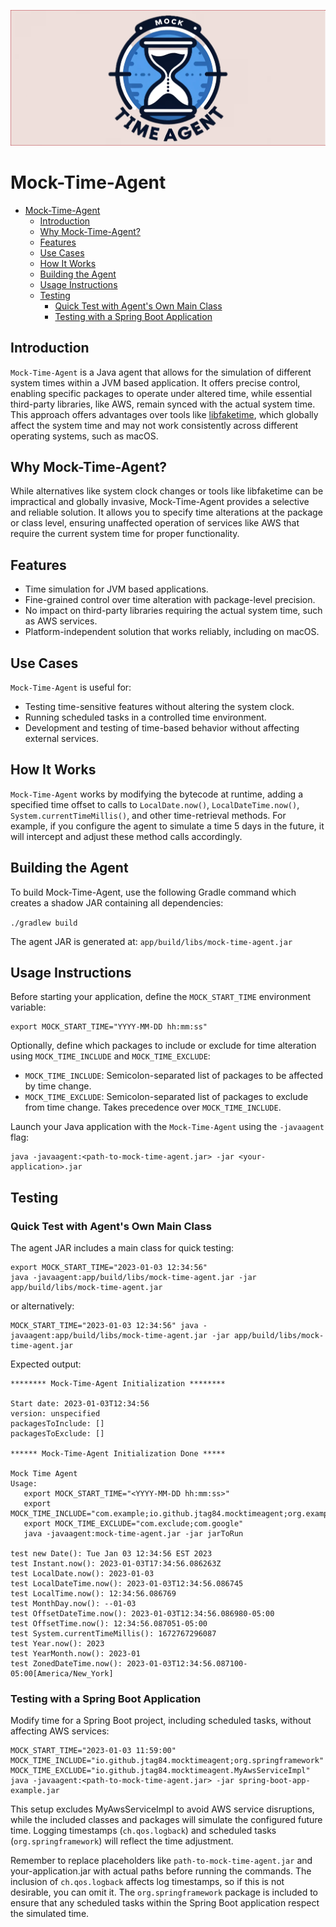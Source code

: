 
![](logo-banner.png)

# Mock-Time-Agent

<!-- TOC -->
* [Mock-Time-Agent](#mock-time-agent)
  * [Introduction](#introduction)
  * [Why Mock-Time-Agent?](#why-mock-time-agent)
  * [Features](#features)
  * [Use Cases](#use-cases)
  * [How It Works](#how-it-works)
  * [Building the Agent](#building-the-agent)
  * [Usage Instructions](#usage-instructions)
  * [Testing](#testing)
    * [Quick Test with Agent's Own Main Class](#quick-test-with-agents-own-main-class)
    * [Testing with a Spring Boot Application](#testing-with-a-spring-boot-application)
<!-- TOC -->

## Introduction

`Mock-Time-Agent` is a Java agent that allows for the simulation of different system times within a JVM based
application.
It offers precise control, enabling specific packages to operate under altered time,
while essential third-party libraries, like AWS, remain synced with the actual system time.
This approach offers advantages over tools like [libfaketime](https://github.com/wolfcw/libfaketime),
which globally affect the system time and may not work consistently across different operating systems, such as macOS.

## Why Mock-Time-Agent?

While alternatives like system clock changes or tools like libfaketime can be impractical and globally invasive,
Mock-Time-Agent provides a selective and reliable solution. It allows you to specify time alterations at the package
or class level, ensuring unaffected operation of services like AWS that require the current system time
for proper functionality.

## Features

* Time simulation for JVM based applications.
* Fine-grained control over time alteration with package-level precision.
* No impact on third-party libraries requiring the actual system time, such as AWS services.
* Platform-independent solution that works reliably, including on macOS.

## Use Cases

`Mock-Time-Agent` is useful for:

* Testing time-sensitive features without altering the system clock.
* Running scheduled tasks in a controlled time environment.
* Development and testing of time-based behavior without affecting external services.

## How It Works

`Mock-Time-Agent` works by modifying the bytecode at runtime, adding a specified time offset to calls
to `LocalDate.now()`,
`LocalDateTime.now()`, `System.currentTimeMillis()`, and other time-retrieval methods. For example,
if you configure the agent to simulate a time 5 days in the future, it will intercept and adjust these method calls
accordingly.

## Building the Agent

To build Mock-Time-Agent, use the following Gradle command which creates a shadow JAR containing all dependencies:

`./gradlew build`

The agent JAR is generated at: `app/build/libs/mock-time-agent.jar`

## Usage Instructions

Before starting your application, define the `MOCK_START_TIME` environment variable:

```shell
export MOCK_START_TIME="YYYY-MM-DD hh:mm:ss"
```

Optionally, define which packages to include or exclude for time alteration using `MOCK_TIME_INCLUDE`
and `MOCK_TIME_EXCLUDE`:

* `MOCK_TIME_INCLUDE`: Semicolon-separated list of packages to be affected by time change.
* `MOCK_TIME_EXCLUDE`: Semicolon-separated list of packages to exclude from time change. Takes precedence
  over `MOCK_TIME_INCLUDE`.

Launch your Java application with the `Mock-Time-Agent` using the `-javaagent` flag:

```shell
java -javaagent:<path-to-mock-time-agent.jar> -jar <your-application>.jar
```

## Testing

### Quick Test with Agent's Own Main Class

The agent JAR includes a main class for quick testing:

```shell
export MOCK_START_TIME="2023-01-03 12:34:56"
java -javaagent:app/build/libs/mock-time-agent.jar -jar app/build/libs/mock-time-agent.jar
```

or alternatively:

```shell
MOCK_START_TIME="2023-01-03 12:34:56" java -javaagent:app/build/libs/mock-time-agent.jar -jar app/build/libs/mock-time-agent.jar
```

Expected output:

```
******** Mock-Time-Agent Initialization ********

Start date: 2023-01-03T12:34:56
version: unspecified
packagesToInclude: []
packagesToExclude: []

****** Mock-Time-Agent Initialization Done *****

Mock Time Agent 
Usage: 
   export MOCK_START_TIME="<YYYY-MM-DD hh:mm:ss>"
   export MOCK_TIME_INCLUDE="com.example;io.github.jtag84.mocktimeagent;org.example"
   export MOCK_TIME_EXCLUDE="com.exclude;com.google"
   java -javaagent:mock-time-agent.jar -jar jarToRun

test new Date(): Tue Jan 03 12:34:56 EST 2023
test Instant.now(): 2023-01-03T17:34:56.086263Z
test LocalDate.now(): 2023-01-03
test LocalDateTime.now(): 2023-01-03T12:34:56.086745
test LocalTime.now(): 12:34:56.086769
test MonthDay.now(): --01-03
test OffsetDateTime.now(): 2023-01-03T12:34:56.086980-05:00
test OffsetTime.now(): 12:34:56.087051-05:00
test System.currentTimeMillis(): 1672767296087
test Year.now(): 2023
test YearMonth.now(): 2023-01
test ZonedDateTime.now(): 2023-01-03T12:34:56.087100-05:00[America/New_York]
```

### Testing with a Spring Boot Application

Modify time for a Spring Boot project, including scheduled tasks, without affecting AWS services:

```shell
MOCK_START_TIME="2023-01-03 11:59:00" MOCK_TIME_INCLUDE="io.github.jtag84.mocktimeagent;org.springframework" MOCK_TIME_EXCLUDE="io.github.jtag84.mocktimeagent.MyAwsServiceImpl" java -javaagent:<path-to-mock-time-agent.jar> -jar spring-boot-app-example.jar
```

This setup excludes MyAwsServiceImpl to avoid AWS service disruptions, while the included classes and packages will
simulate the configured future time. Logging timestamps (`ch.qos.logback`) and scheduled tasks (`org.springframework`)
will reflect the time adjustment.

Remember to replace placeholders like `path-to-mock-time-agent.jar` and your-application.jar with actual paths
before running the commands. The inclusion of `ch.qos.logback` affects log timestamps, so if this is not desirable,
you can omit it. The `org.springframework` package is included to ensure that any scheduled tasks within
the Spring Boot application respect the simulated time.





